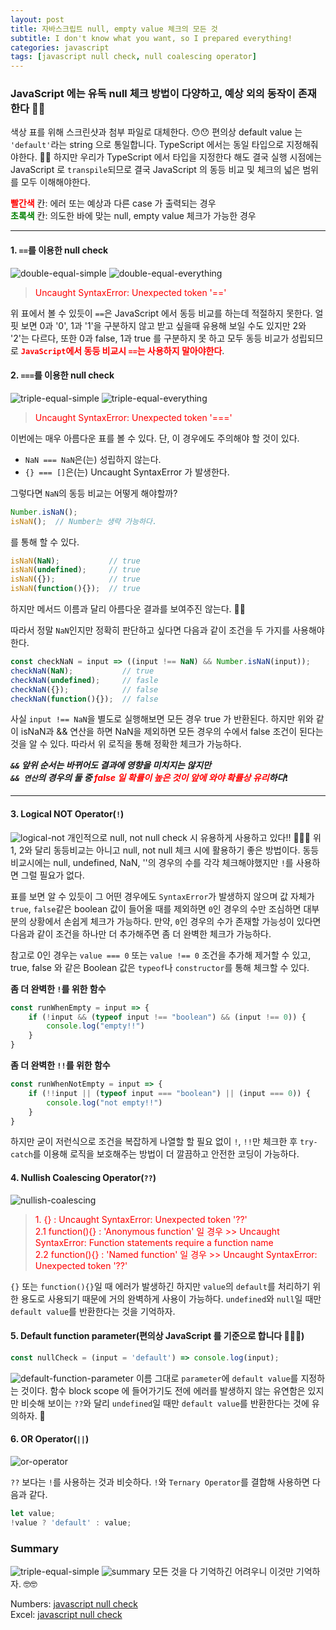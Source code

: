 ```yaml
---
layout: post
title: 자바스크립트 null, empty value 체크의 모든 것
subtitle: I don't know what you want, so I prepared everything!
categories: javascript
tags: [javascript null check, null coalescing operator]
---
```


### JavaScript 에는 유독 null 체크 방법이 다양하고, 예상 외의 동작이 존재한다 👩‍💻

색상 표를 위해 스크린샷과 첨부 파일로 대체한다. 😯😯
편의상 default value 는 `'default'`라는 string 으로 통일합니다. TypeScript 에서는 동일 타입으로 지정해줘야한다.
💁‍♀️ 하지만 우리가 TypeScript 에서 타입을 지정한다 해도 결국 실행 시점에는 JavaScript 로 `transpile`되므로 결국 JavaScript 의 동등 비교 및 체크의 넓은 범위를 모두 이해해야한다.

**<span style="color: red">빨간색</span>** 칸: 에러 또는 예상과 다른 case 가 출력되는 경우  
**<span style="color: green">초록색</span>** 칸: 의도한 바에 맞는 null, empty value 체크가 가능한 경우

---

#### 1. `==`를 이용한 null check
![double-equal-simple](/assets/images/posts/2022-07-27-javascript-null-check/double-equal-simple.png)
![double-equal-everything](/assets/images/posts/2022-07-27-javascript-null-check/double-equal-everything.png)
> <span style="color: red">Uncaught SyntaxError: Unexpected token '=='</span>

위 표에서 볼 수 있듯이 `==`은 JavaScript 에서 동등 비교를 하는데 적절하지 못한다.
얼핏 보면 0과 '0', 1과 '1'을 구분하지 않고 받고 싶을때 유용해 보일 수도 있지만 2와 '2'는 다르다, 또한 0과 false, 1과 true 를 구분하지 못 하고 모두 동등 비교가 성립되므로 **<span style="color: red">`JavaScript`에서 동등 비교시 `==`는 사용하지 말아야한다</span>**.


#### 2. `===`를 이용한 null check
![triple-equal-simple](/assets/images/posts/2022-07-27-javascript-null-check/triple-equal-simple.png)
![triple-equal-everything](/assets/images/posts/2022-07-27-javascript-null-check/triple-equal-everything.png)
> <span style="color: red">Uncaught SyntaxError: Unexpected token '==='</span>

이번에는 매우 아름다운 표를 볼 수 있다.
단, 이 경우에도 주의해야 할 것이 있다.
* `NaN === NaN`은(는) 성립하지 않는다.
* `{} === []`은(는) Uncaught SyntaxError 가 발생한다.

그렇다면 `NaN`의 동등 비교는 어떻게 해야할까?
```javascript
Number.isNaN();
isNaN();  // Number는 생략 가능하다.
```
를 통해 할 수 있다.

```javascript
isNaN(NaN);           // true
isNaN(undefined);     // true
isNaN({});            // true
isNaN(function(){});  // true
```
하지만 메서드 이름과 달리 아름다운 결과를 보여주진 않는다. 💢💢

따라서 정말 `NaN`인지만 정확히 판단하고 싶다면 다음과 같이 조건을 두 가지를 사용해야한다.
```javascript
const checkNaN = input => ((input !== NaN) && Number.isNaN(input));
checkNaN(NaN);           // true
checkNaN(undefined);     // fasle
checkNaN({});            // false
checkNaN(function(){});  // false
```
사실 `input !== NaN`을 별도로 실행해보면 모든 경우 true 가 반환된다. 하지만 위와 같이 isNaN과 && 연산을 하면 NaN을 제외하면 모든 경우의 수에서 false 조건이 된다는 것을 알 수 있다. 따라서 위 로직을 통해 정확한 체크가 가능하다.


_**`&&` 앞위 순서는 바뀌어도 결과에 영향을 미치지는 않지만 <br>`&& 연산`의 경우의 둘 중 <span style="color: red">false 일 확률이 높은 것이 앞에 와야 확률상 유리</span>하다**_❗️

---

#### 3. Logical NOT Operator(`!`)
![logical-not](/assets/images/posts/2022-07-27-javascript-null-check/logical-not.png)
개인적으로 null, not null check 시 유용하게 사용하고 있다!! 👏👏👏
위 1, 2와 달리 동등비교는 아니고 null, not null 체크 시에 활용하기 좋은 방법이다.
동등 비교시에는 null, undefined, NaN, ''의 경우의 수를 각각 체크해야했지만 `!`를 사용하면 그럴 필요가 없다.

표를 보면 알 수 있듯이 그 어떤 경우에도 `SyntaxError`가 발생하지 않으며 값 자체가 `true`, `false`같은 boolean 값이 들어올 때를 제외하면 `0`인 경우의 수만 조심하면 대부분의 상황에서 손쉽게 체크가 가능하다.
만약, `0`인 경우의 수가 존재할 가능성이 있다면 다음과 같이 조건을 하나만 더 추가해주면 좀 더 완벽한 체크가 가능하다.

참고로 0인 경우는 `value === 0` 또는 `value !== 0` 조건을 추가해 제거할 수 있고, true, false 와 같은 Boolean 값은 `typeof`나 `constructor`를 통해 체크할 수 있다.

**좀 더 완벽한 `!`를 위한 함수**
```javascript
const runWhenEmpty = input => {
    if (!input && (typeof input !== "boolean") && (input !== 0)) {
        console.log("empty!!")
    }
}
```
**좀 더 완벽한 `!!`를 위한 함수**
```javascript
const runWhenNotEmpty = input => {
    if (!!input || (typeof input === "boolean") || (input === 0)) {
        console.log("not empty!!")
    }
}
```
하지만 굳이 저런식으로 조건을 복잡하게 나열할 할 필요 없이 `!`, `!!`만 체크한 후 `try-catch`를 이용해 로직을 보호해주는 방법이 더 깔끔하고 안전한 코딩이 가능하다.


#### 4. Nullish Coalescing Operator(`??`)
![nullish-coalescing](/assets/images/posts/2022-07-27-javascript-null-check/nullish-coalescing.png)
<span style="color: red">
> <span style="color: red">1. {} : Uncaught SyntaxError: Unexpected token '??'</span>  
> <span style="color: red">2.1 function(){} : 'Anonymous function' 일 경우 >> Uncaught SyntaxError: Function statements require a function name</span>  
> <span style="color: red">2.2 function(){} : 'Named function' 일 경우 >>  Uncaught SyntaxError: Unexpected token '??'</span>

`{}` 또는 `function(){}`일 때 에러가 발생하긴 하지만 `value`의 `default`를 처리하기 위한 용도로 사용되기 때문에 거의 완벽하게 사용이 가능하다.
`undefined`와 `null`일 때만 `default value`를 반환한다는 것을 기억하자. 

#### 5. Default function parameter(편의상 JavaScript 를 기준으로 합니다 👻👻👻)
```javascript
const nullCheck = (input = 'default') => console.log(input);
```
![default-function-parameter](/assets/images/posts/2022-07-27-javascript-null-check/default-function-parameter.png)
이름 그대로 `parameter`에 `default value`를 지정하는 것이다.
함수 block scope 에 들어가기도 전에 에러를 발생하지 않는 유연함은 있지만 비슷해 보이는 `??`와 달리 `undefined`일 때만 `default value`를 반환한다는 것에 유의하자. 👀


#### 6. OR Operator(`||`)
![or-operator](/assets/images/posts/2022-07-27-javascript-null-check/or-operator.png)

`??` 보다는 `!`를 사용하는 것과 비슷하다. `!`와 `Ternary Operator`를 결합해 사용하면 다음과 같다.
```javascript
let value;
!value ? 'default' : value;
```

### Summary
![triple-equal-simple](/assets/images/posts/2022-07-27-javascript-null-check/triple-equal-simple.png)
![summary](/assets/images/posts/2022-07-27-javascript-null-check/summary.png)
모든 것을 다 기억하긴 어려우니 이것만 기억하자. 🤓🤓

Numbers: [javascript null check](/assets/images/posts/2022-07-27-javascript-null-check/javascript%20null%20check.numbers)<br>
Excel: [javascript null check](/assets/images/posts/2022-07-27-javascript-null-check/javascript%20null%20check.xlsx)
